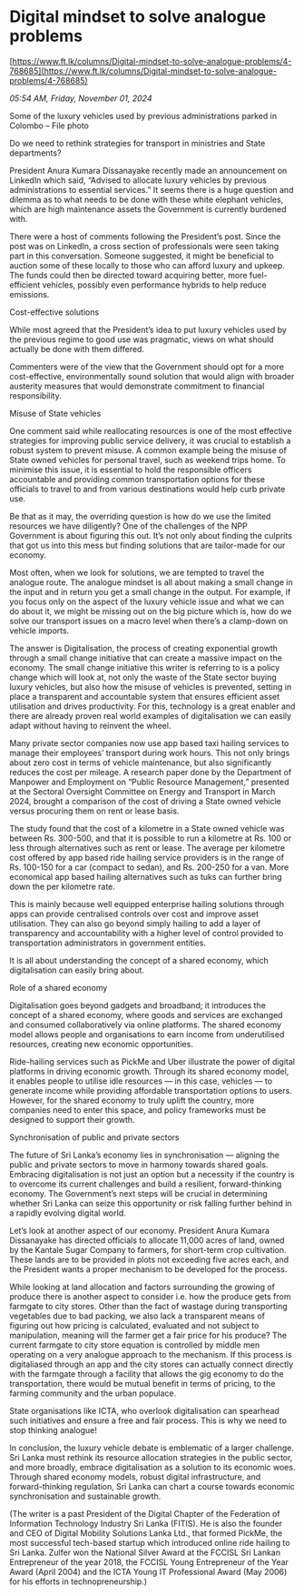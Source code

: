 # Digital mindset to solve analogue problems

[https://www.ft.lk/columns/Digital-mindset-to-solve-analogue-problems/4-768685](https://www.ft.lk/columns/Digital-mindset-to-solve-analogue-problems/4-768685)

*05:54 AM, Friday, November 01, 2024*

Some of the luxury vehicles used by previous administrations parked in Colombo – File photo

Do we need to rethink strategies for transport in ministries and State departments?

President Anura Kumara Dissanayake recently made an announcement on LinkedIn which said, “Advised to allocate luxury vehicles by previous administrations to essential services.” It seems there is a huge question and dilemma as to what needs to be done with these white elephant vehicles, which are high maintenance assets the Government is currently burdened with.

There were a host of comments following the President’s post. Since the post was on LinkedIn, a cross section of professionals were seen taking part in this conversation. Someone suggested, it might be beneficial to auction some of these locally to those who can afford luxury and upkeep. The funds could then be directed toward acquiring better, more fuel-efficient vehicles, possibly even performance hybrids to help reduce emissions.

Cost-effective solutions

While most agreed that the President’s idea to put luxury vehicles used by the previous regime to good use was pragmatic, views on what should actually be done with them differed.

Commenters were of the view that the Government should opt for a more cost-effective, environmentally sound solution that would align with broader austerity measures that would demonstrate commitment to financial responsibility.

Misuse of State vehicles

One comment said while reallocating resources is one of the most effective strategies for improving public service delivery, it was crucial to establish a robust system to prevent misuse. A common example being the misuse of State owned vehicles for personal travel, such as weekend trips home. To minimise this issue, it is essential to hold the responsible officers accountable and providing common transportation options for these officials to travel to and from various destinations would help curb private use.

Be that as it may, the overriding question is how do we use the limited resources we have diligently? One of the challenges of the NPP Government is about figuring this out. It’s not only about finding the culprits that got us into this mess but finding solutions that are tailor-made for our economy.

Most often, when we look for solutions, we are tempted to travel the analogue route. The analogue mindset is all about making a small change in the input and in return you get a small change in the output. For example, if you focus only on the aspect of the luxury vehicle issue and what we can do about it, we might be missing out on the big picture which is, how do we solve our transport issues on a macro level when there’s a clamp-down on vehicle imports.

The answer is Digitalisation, the process of creating exponential growth through a small change initiative that can create a massive impact on the economy. The small change initiative this writer is referring to is a policy change which will look at, not only the waste of the State sector buying luxury vehicles, but also how the misuse of vehicles is prevented, setting in place a transparent and accountable system that ensures efficient asset utilisation and drives productivity. For this, technology is a great enabler and there are already proven real world examples of digitalisation we can easily adapt without having to reinvent the wheel.

Many private sector companies now use app based taxi hailing services to manage their employees’ transport during work hours. This not only brings about zero cost in terms of vehicle maintenance, but also significantly reduces the cost per mileage. A research paper done by the Department of Manpower and Employment on “Public Resource Management,” presented at the Sectoral Oversight Committee on Energy and Transport in March 2024, brought a comparison of the cost of driving a State owned vehicle versus procuring them on rent or lease basis.

The study found that the cost of a kilometre in a State owned vehicle was between Rs. 300-500, and that it is possible to run a kilometre at Rs. 100 or less through alternatives such as rent or lease. The average per kilometre cost offered by app based ride hailing service providers is in the range of Rs. 100-150 for a car (compact to sedan), and Rs. 200-250 for a van. More economical app based hailing alternatives such as tuks can further bring down the per kilometre rate.

This is mainly because well equipped enterprise hailing solutions through apps can provide centralised controls over cost and improve asset utilisation. They can also go beyond simply hailing to add a layer of transparency and accountability with a higher level of control provided to transportation administrators in government entities.

It is all about understanding the concept of a shared economy, which digitalisation can easily bring about.

Role of a shared economy

Digitalisation goes beyond gadgets and broadband; it introduces the concept of a shared economy, where goods and services are exchanged and consumed collaboratively via online platforms. The shared economy model allows people and organisations to earn income from underutilised resources, creating new economic opportunities.

Ride-hailing services such as PickMe and Uber illustrate the power of digital platforms in driving economic growth. Through its shared economy model, it enables people to utilise idle resources — in this case, vehicles — to generate income while providing affordable transportation options to users. However, for the shared economy to truly uplift the country, more companies need to enter this space, and policy frameworks must be designed to support their growth.

Synchronisation of public and private sectors

The future of Sri Lanka’s economy lies in synchronisation — aligning the public and private sectors to move in harmony towards shared goals. Embracing digitalisation is not just an option but a necessity if the country is to overcome its current challenges and build a resilient, forward-thinking economy. The Government’s next steps will be crucial in determining whether Sri Lanka can seize this opportunity or risk falling further behind in a rapidly evolving digital world.

Let’s look at another aspect of our economy. President Anura Kumara Dissanayake has directed officials to allocate 11,000 acres of land, owned by the Kantale Sugar Company to farmers, for short-term crop cultivation. These lands are to be provided in plots not exceeding five acres each, and the President wants a proper mechanism to be developed for the process.

While looking at land allocation and factors surrounding the growing of produce there is another aspect to consider i.e. how the produce gets from farmgate to city stores. Other than the fact of wastage during transporting vegetables due to bad packing, we also lack a transparent means of figuring out how pricing is calculated, evaluated and not subject to manipulation, meaning will the farmer get a fair price for his produce? The current farmgate to city store equation is controlled by middle men operating on a very analogue approach to the mechanism. If this process is digitaliased through an app and the city stores can actually connect directly with the farmgate through a facility that allows the gig economy to do the transportation, there would be mutual benefit in terms of pricing, to the farming community and the urban populace.

State organisations like ICTA, who overlook digitalisation can spearhead such initiatives and ensure a free and fair process. This is why we need to stop thinking analogue!

In conclusion, the luxury vehicle debate is emblematic of a larger challenge. Sri Lanka must rethink its resource allocation strategies in the public sector, and more broadly, embrace digitalisation as a solution to its economic woes. Through shared economy models, robust digital infrastructure, and forward-thinking regulation, Sri Lanka can chart a course towards economic synchronisation and sustainable growth.

(The writer is a past President of the Digital Chapter of the Federation of Information Technology Industry Sri Lanka (FITIS). He is also the founder and CEO of Digital Mobility Solutions Lanka Ltd., that formed PickMe, the most successful tech-based startup which introduced online ride hailing to Sri Lanka. Zulfer won the National Silver Award at the FCCISL Sri Lankan Entrepreneur of the year 2018, the FCCISL Young Entrepreneur of the Year Award (April 2004) and the ICTA Young IT Professional Award (May 2006) for his efforts in technopreneurship.)

